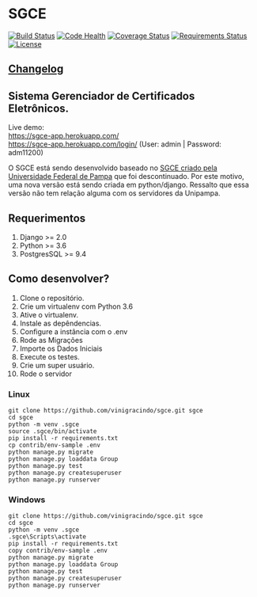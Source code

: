 # SGCE

[![Build Status](https://travis-ci.org/vinigracindo/sgce.svg?branch=develop)](https://travis-ci.org/vinigracindo/sgce.svg?branch=develop)
[![Code Health](https://landscape.io/github/vinigracindo/sgce/develop/landscape.svg?style=flat)](https://landscape.io/github/vinigracindo/sgce/develop)
[![Coverage Status](https://coveralls.io/repos/github/vinigracindo/sgce/badge.svg?branch=develop)](https://coveralls.io/github/vinigracindo/sgce?branch=develop)
[![Requirements Status](https://requires.io/github/vinigracindo/sgce/requirements.svg?branch=develop)](https://requires.io/github/vinigracindo/sgce/requirements/?branch=develop)
[![License](https://img.shields.io/pypi/l/django-treenode.svg)](https://img.shields.io/pypi/l/django-treenode.svg)

## [Changelog](CHANGELOG.md)

## Sistema Gerenciador de Certificados Eletrônicos.

Live demo:<br/>
https://sgce-app.herokuapp.com/<br/>
https://sgce-app.herokuapp.com/login/ (User: admin | Password: adm11200)


O SGCE está sendo desenvolvido baseado no [SGCE criado pela Universidade Federal de Pampa](https://softwarepublico.gov.br/social/sgce) que foi descontinuado.
Por este motivo, uma nova versão está sendo criada em python/django. Ressalto que essa versão não tem relação alguma com os servidores da
Unipampa.

## Requerimentos
1. Django >= 2.0
2. Python >= 3.6
3. PostgresSQL >= 9.4

## Como desenvolver?

1. Clone o repositório.
2. Crie um virtualenv com Python 3.6
3. Ative o virtualenv.
4. Instale as depêndencias.
5. Configure a instância com o .env
6. Rode as Migrações
7. Importe os Dados Iniciais
8. Execute os testes.
9. Crie um super usuário.
9. Rode o servidor


### Linux
```console
git clone https://github.com/vinigracindo/sgce.git sgce
cd sgce
python -m venv .sgce
source .sgce/bin/activate
pip install -r requirements.txt
cp contrib/env-sample .env
python manage.py migrate
python manage.py loaddata Group
python manage.py test
python manage.py createsuperuser
python manage.py runserver
```

### Windows
```console
git clone https://github.com/vinigracindo/sgce.git sgce
cd sgce
python -m venv .sgce
.sgce\Scripts\activate
pip install -r requirements.txt
copy contrib/env-sample .env
python manage.py migrate
python manage.py loaddata Group
python manage.py test
python manage.py createsuperuser
python manage.py runserver
```